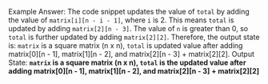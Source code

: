 Example Answer:
The code snippet updates the value of `total` by adding the value of `matrix[i][n - i - 1]`, where `i` is 2. This means `total` is updated by adding `matrix[2][n - 3]`. The value of `n` is greater than 0, so `total` is further updated by adding `matrix[2][2]`. Therefore, the output state is: `matrix` is a square matrix (n x n), `total` is updated value after adding matrix[0][n - 1], matrix[1][n - 2], and matrix[2][n - 3] + matrix[2][2].
Output State: **`matrix` is a square matrix (n x n), `total` is the updated value after adding matrix[0][n - 1], matrix[1][n - 2], and matrix[2][n - 3] + matrix[2][2]**